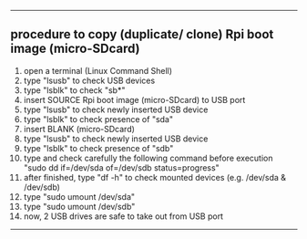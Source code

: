 ---------------------------------------------  
  
## procedure to copy (duplicate/ clone) Rpi boot image (micro-SDcard)  
1. open a terminal (Linux Command Shell)  
2. type "lsusb" to check USB devices  
3. type "lsblk" to check "sb*"  
4. insert SOURCE Rpi boot image (micro-SDcard) to USB port  
5. type "lsusb" to check newly inserted USB device  
6. type "lsblk" to check presence of "sda"  
7. insert BLANK (micro-SDcard)  
8. type "lsusb" to check newly inserted USB device  
9. type "lsblk" to check presence of "sdb"  
10. type and check carefully the following command before execution  
    "sudo dd if=/dev/sda of=/dev/sdb status=progress"  
11. after finished, type "df -h" to check mounted devices (e.g. /dev/sda & /dev/sdb)  
12. type "sudo umount /dev/sda"  
13. type "sudo umount /dev/sdb"  
14. now, 2 USB drives are safe to take out from USB port  
  
---------------------------------------------  
